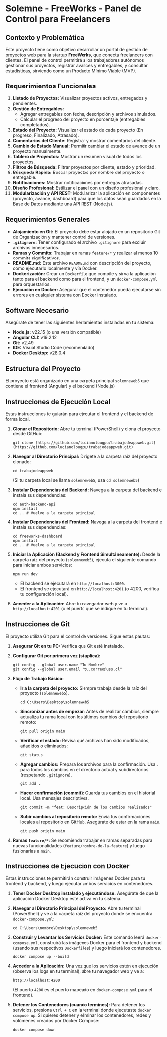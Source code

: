 # Solemne - FreeWorks - Panel de Control para Freelancers

## Contexto y Problemática

Este proyecto tiene como objetivo desarrollar un portal de gestión de proyectos web para la startup **FreeWorks**, que conecta freelancers con clientes. El panel de control permitirá a los trabajadores autónomos gestionar sus proyectos, registrar avances y entregables, y consultar estadísticas, sirviendo como un Producto Mínimo Viable (MVP).

## Requerimientos Funcionales

1.  **Listado de Proyectos:** Visualizar proyectos activos, entregados y pendientes.
2.  **Gestión de Entregables:**
    * Agregar entregables con fecha, descripción y archivos simulados.
    * Calcular el progreso del proyecto en porcentaje (entregables completados).
3.  **Estado del Proyecto:** Visualizar el estado de cada proyecto (En progreso, Finalizado, Atrasado).
4.  **Comentarios del Cliente:** Registrar y mostrar comentarios del cliente.
5.  **Cambio de Estado Manual:** Permitir cambiar el estado de avance de un proyecto manualmente.
6.  **Tablero de Proyectos:** Mostrar un resumen visual de todos los proyectos.
7.  **Filtros de Búsqueda:** Filtrar proyectos por cliente, estado y prioridad.
8.  **Búsqueda Rápida:** Buscar proyectos por nombre del proyecto o entregable.
9.  **Notificaciones:** Mostrar notificaciones por entregas atrasadas.
10. **Diseño Profesional:** Estilizar el panel con un diseño profesional y claro.
11. **Modularización y API REST:** Modularizar la aplicación en componentes (proyecto, avance, dashboard) para que los datos sean guardados en la Base de Datos mediante una API REST (Node.js).

## Requerimientos Generales

* **Alojamiento en Git:** El proyecto debe estar alojado en un repositorio Git de Organización y mantener control de versiones.
* **`.gitignore`:** Tener configurado el archivo `.gitignore` para excluir archivos innecesarios.
* **Ramas y Commits:** Trabajar en ramas `feature/*` y realizar al menos 10 commits significativos.
* **README.md:** Este archivo `README.md` con descripción del proyecto, cómo ejecutarlo localmente y vía Docker.
* **Dockerización:** Crear un `Dockerfile` que compile y sirva la aplicación tanto para el backend como para el frontend, y un `docker-compose.yml` para orquestarlos.
* **Ejecución en Docker:** Asegurar que el contenedor pueda ejecutarse sin errores en cualquier sistema con Docker instalado.

## Software Necesario

Asegúrate de tener las siguientes herramientas instaladas en tu sistema:

* **Node.js:** v22.15 (o una versión compatible)
* **Angular CLI:** v19.2.12
* **Git:** v2.49
* **IDE:** Visual Studio Code (recomendado)
* **Docker Desktop:** v28.0.4

## Estructura del Proyecto

El proyecto está organizado en una carpeta principal `solemneweb5` que contiene el frontend (Angular) y el backend (Node.js) 

## Instrucciones de Ejecución Local

Estas instrucciones te guiarán para ejecutar el frontend y el backend de forma local.

1.  **Clonar el Repositorio:**
    Abre tu terminal (PowerShell) y clona el proyecto desde GitHub:
    ```
    git clone [https://github.com/lucianolougpu/trabajodeappweb.git](https://github.com/lucianolougpu/trabajodeappweb.git)
    ```

2.  **Navegar al Directorio Principal:**
    Dirígete a la carpeta raíz del proyecto clonado:
    ```
    cd trabajodeappweb
    ```
    (Si tu carpeta local se llama `solemneweb5`, usa `cd solemneweb5`)

3.  **Instalar Dependencias del Backend:**
    Navega a la carpeta del backend e instala sus dependencias:
    ```
    cd auth-backend-api
    npm install
    cd .. # Vuelve a la carpeta principal
    ```

4.  **Instalar Dependencias del Frontend:**
    Navega a la carpeta del frontend e instala sus dependencias:
    ```
    cd freeworks-dashboard
    npm install
    cd .. # Vuelve a la carpeta principal
    ```

5.  **Iniciar la Aplicación (Backend y Frontend Simultáneamente):**
    Desde la carpeta raíz del proyecto (`solemneweb5`), ejecuta el siguiente comando para iniciar ambos servicios:
    ```
    npm run dev
    ```
    * El backend se ejecutará en `http://localhost:3000`.
    * El frontend se ejecutará en `http://localhost:4201` (o 4200, verifica tu configuración local).

6.  **Acceder a la Aplicación:**
    Abre tu navegador web y ve a `http://localhost:4201` (o el puerto que se indique en tu terminal).

## Instrucciones de Git

El proyecto utiliza Git para el control de versiones. Sigue estas pautas:

1.  **Asegurar Git en tu PC:** Verifica que Git esté instalado.

2.  **Configurar Git por primera vez (si aplica):**
    ```
    git config --global user.name "Tu Nombre"
    git config --global user.email "tu.correo@uss.cl"
    ```

3.  **Flujo de Trabajo Básico:**

    * **Ir a la carpeta del proyecto:** Siempre trabaja desde la raíz del proyecto (`solemneweb5`).
      ```
      cd C:\Users\Desktop\solemneweb5
      ```

    * **Sincronizar antes de empezar:** Antes de realizar cambios, siempre actualiza tu rama local con los últimos cambios del repositorio remoto:
      ```
      git pull origin main
      ```

    * **Verificar el estado:** Revisa qué archivos han sido modificados, añadidos o eliminados:
      ```
      git status
      ```

    * **Agregar cambios:** Prepara los archivos para la confirmación. Usa `.` para todos los cambios en el directorio actual y subdirectorios (respetando `.gitignore`).
      ```
      git add .
      ```

    * **Hacer confirmación (commit):** Guarda tus cambios en el historial local. Usa mensajes descriptivos.
      ```
      git commit -m "feat: Descripción de los cambios realizados"
      ```

    * **Subir cambios al repositorio remoto:** Envía tus confirmaciones locales al repositorio en GitHub. Asegúrate de estar en la rama `main`.
      ```
      git push origin main
      ```

4.  **Ramas `feature/*`:** Se recomienda trabajar en ramas separadas para nuevas funcionalidades (`feature/nombre-de-la-feature`) y luego fusionarlas a `main`.

## Instrucciones de Ejecución con Docker

Estas instrucciones te permitirán construir imágenes Docker para tu frontend y backend, y luego ejecutar ambos servicios en contenedores.

1.  **Tener Docker Desktop instalado y ejecutándose.**
    Asegúrate de que la aplicación Docker Desktop esté activa en tu sistema.

2.  **Navegar al Directorio Principal del Proyecto:**
    Abre tu terminal (PowerShell) y ve a la carpeta raíz del proyecto donde se encuentra `docker-compose.yml`:
    ```
    cd C:\Users\nombre\Desktop\solemneweb5
    ```

3.  **Construir y Levantar los Servicios Docker:**
    Este comando leerá `docker-compose.yml`, construirá las imágenes Docker para el frontend y backend (usando sus respectivos `Dockerfile`s) y luego iniciará los contenedores.
    ```
    docker compose up --build
    ```

4.  **Acceder a la Aplicación:**
    Una vez que los servicios estén en ejecución (observa los logs en tu terminal), abre tu navegador web y ve a:
    ```
    http://localhost:4200
    ```
    (El puerto `4200` es el puerto mapeado en `docker-compose.yml` para el frontend).

5.  **Detener los Contenedores (cuando termines):**
    Para detener los servicios, presiona `Ctrl + C` en la terminal donde ejecutaste `docker compose up`. Si quieres detener y eliminar los contenedores, redes y volúmenes creados por Docker Compose:
    ```
    docker compose down
    ```

